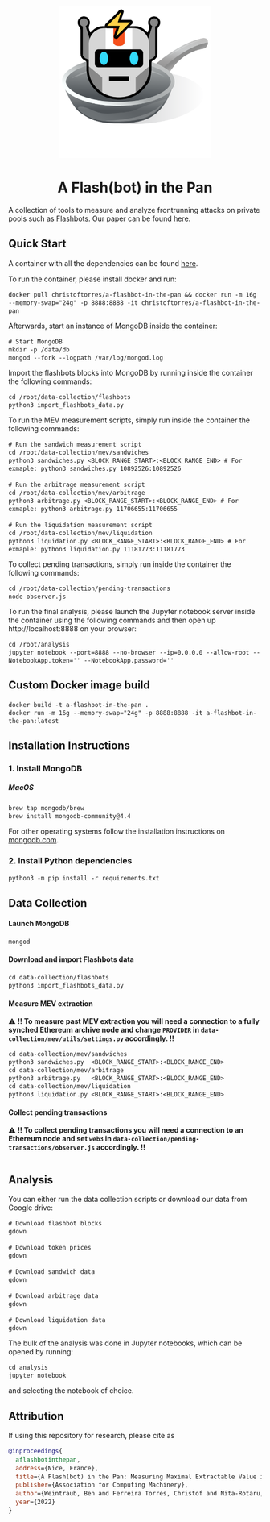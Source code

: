<div align="center">
  <img src="logo.png" alt="drawing" width="300"/>
</div>

<h1 align="center">A Flash(bot) in the Pan</h1>

A collection of tools to measure and analyze frontrunning attacks on private pools such as [Flashbots](https://docs.flashbots.net). Our paper can be found [here](https://arxiv.org/ftp/arxiv/papers/2206/2206.04185.pdf).

## Quick Start

A container with all the dependencies can be found [here](https://hub.docker.com/r/christoftorres/a-flashbot-in-the-pan/).

To run the container, please install docker and run:

``` shell
docker pull christoftorres/a-flashbot-in-the-pan && docker run -m 16g --memory-swap="24g" -p 8888:8888 -it christoftorres/a-flashbot-in-the-pan
```

Afterwards, start an instance of MongoDB inside the container:

``` shell
# Start MongoDB
mkdir -p /data/db
mongod --fork --logpath /var/log/mongod.log
```

Import the flashbots blocks into MongoDB by running inside the container the following commands:  

``` shell
cd /root/data-collection/flashbots
python3 import_flashbots_data.py
```

To run the MEV measurement scripts, simply run inside the container the following commands:

``` shell
# Run the sandwich measurement script
cd /root/data-collection/mev/sandwiches
python3 sandwiches.py <BLOCK_RANGE_START>:<BLOCK_RANGE_END> # For exmaple: python3 sandwiches.py 10892526:10892526

# Run the arbitrage measurement script
cd /root/data-collection/mev/arbitrage
python3 arbitrage.py <BLOCK_RANGE_START>:<BLOCK_RANGE_END> # For exmaple: python3 arbitrage.py 11706655:11706655

# Run the liquidation measurement script
cd /root/data-collection/mev/liquidation
python3 liquidation.py <BLOCK_RANGE_START>:<BLOCK_RANGE_END> # For exmaple: python3 liquidation.py 11181773:11181773
```

To collect pending transactions, simply run inside the container the following commands:

``` shell
cd /root/data-collection/pending-transactions
node observer.js
```

To run the final analysis, please launch the Jupyter notebook server inside the container using the following commands and then open up http://localhost:8888 on your browser:

``` shell
cd /root/analysis
jupyter notebook --port=8888 --no-browser --ip=0.0.0.0 --allow-root --NotebookApp.token='' --NotebookApp.password=''
```

## Custom Docker image build

``` shell
docker build -t a-flashbot-in-the-pan .
docker run -m 16g --memory-swap="24g" -p 8888:8888 -it a-flashbot-in-the-pan:latest
```


## Installation Instructions

### 1. Install MongoDB

##### MacOS

``` shell
brew tap mongodb/brew
brew install mongodb-community@4.4
```

For other operating systems follow the installation instructions on [mongodb.com](https://docs.mongodb.com/manual/installation/).

### 2. Install Python dependencies

``` shell
python3 -m pip install -r requirements.txt
```

## Data Collection

#### Launch MongoDB

``` shell
mongod
```

#### Download and import Flashbots data

``` shell
cd data-collection/flashbots
python3 import_flashbots_data.py
```

#### Measure MEV extraction

:warning: **!! To measure past MEV extraction you will need a connection to a fully synched Ethereum archive node and change ```PROVIDER``` in ```data-collection/mev/utils/settings.py``` accordingly. !!**


``` shell
cd data-collection/mev/sandwiches
python3 sandwiches.py  <BLOCK_RANGE_START>:<BLOCK_RANGE_END> 
cd data-collection/mev/arbitrage
python3 arbitrage.py   <BLOCK_RANGE_START>:<BLOCK_RANGE_END> 
cd data-collection/mev/liquidation
python3 liquidation.py <BLOCK_RANGE_START>:<BLOCK_RANGE_END> 
```

#### Collect pending transactions

:warning: **!! To collect pending transactions you will need a connection to an Ethereum node and set ```web3``` in ```data-collection/pending-transactions/observer.js``` accordingly. !!**

``` shell

```

## Analysis 

You can either run the data collection scripts or download our data from Google drive:

``` shell
# Download flashbot blocks
gdown 

# Download token prices
gdown 

# Download sandwich data
gdown 

# Download arbitrage data
gdown 

# Download liquidation data
gdown 

```

The bulk of the analysis was done in Jupyter notebooks, which can be opened by running:

``` shell
cd analysis
jupyter notebook
```
and selecting the notebook of choice.


## Attribution
If using this repository for research, please cite as

``` bibtex
@inproceedings{
  aflashbotinthepan, 
  address={Nice, France}, 
  title={A Flash(bot) in the Pan: Measuring Maximal Extractable Value in Private Pools}, 
  publisher={Association for Computing Machinery}, 
  author={Weintraub, Ben and Ferreira Torres, Christof and Nita-Rotaru, Cristina and State, Radu}, 
  year={2022} 
}
```

